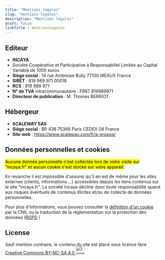 ```yaml
---
title: "Mentions légales"
slug: "mentions-legales"
description: "Mentions légales"
draft: false 
linkTitle : mentionslegales
---
```

## Editeur

- **INCAYA**
- Société Coopérative et Participative à Responsabilité Limitée au Capital Variable de 1000 euros
- **Siège social** : 14 rue Ambroise Bully 77100 MEAUX France 
- **SIRET** : 819 989 971 00018
- **RCS** : 819 989 971  
- **N° de TVA** intracommunautaire : FR67 819989971
- **Directeur de publication** : M. Thomas BERRIOT.

## Hébergeur

- **SCALEWAY SAS**
- **Siège social** : BP 438 75366 Paris CEDEX 08 France
- **Site web** : https://www.scaleway.com/fr/a-propos/

## Données personnelles et cookies

<mark>Aucune donnée personnelle n'est collectée lors de votre visite sur "incaya.fr" et aucun cookie n'est stocké sur votre appareil.</mark>

En revanche il est impossible d'assurer qu'il en est de même pour les sites externes (clients, informations ...) accessibles depuis les liens contenus sur le site "incaya.fr". La société Incaya décline donc toute responsabilité quand aux risques éventuels de contenus illicites et/ou de collecte de données personnelles.

Pour plus d'informations, vous pouvez consulter la [définition d'un cookie]((https://www.cnil.fr/fr/cookies-et-autres-traceurs/regles/cookies/que-dit-la-loi)) par la CNIL ou la traduction de la réglementation sur la protection des données ([RGPD](https://www.cnil.fr/fr/reglement-europeen-protection-donnees) ) 

## License

Sauf mention contraire, le contenu du site est placé sous licence libre [Creative Commons BY-NC-SA 4.0 <img src="/icons/by-nc-sa.eu.svg" alt="logo license Creative Commons BY-NC-SA 4.0" style="height:30px; margin-top:-6px;">](https://creativecommons.org/licenses/by-nc-sa/4.0/legalcode.fr)  
